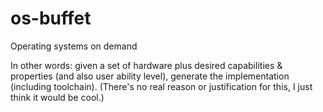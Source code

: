 # os-buffet
Operating systems on demand

In other words: given a set of hardware plus desired capabilities & properties (and also user ability level), generate the implementation (including toolchain).
(There's no real reason or justification for this, I just think it would be cool.)
